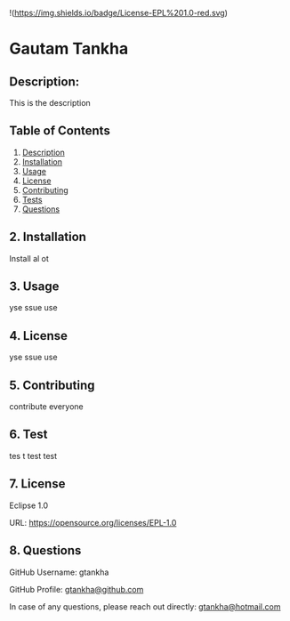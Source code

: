 
  !(https://img.shields.io/badge/License-EPL%201.0-red.svg)

  # Gautam Tankha

  <a name="description"></a>
  ## Description:

  This is the description

  ## Table of Contents

  1. [Description](#description)
  2. [Installation](#installation)
  3. [Usage](#usage)
  4. [License](#license)
  5. [Contributing](#contributing)
  6. [Tests](#tests)
  7. [Questions](#questions)


 
## <a name="installation"></a> 2. Installation

  Install al ot

  <a name="usage"></a> 
  ## 3. Usage

  yse ssue use

  <a name="license"></a> 
  ## 4. License
  
  yse ssue use

  <a name="contributing"></a>
  ## 5. Contributing
    
  contribute everyone

  <a name="tests"></a> 
  ## 6. Test
      
  tes t test test 

  <a name="license"></a> 
  ## 7. License
      
  Eclipse 1.0

  URL: https://opensource.org/licenses/EPL-1.0

  <a name="questions"></a> 
  ## 8. Questions
  
  GitHub Username: gtankha

  GitHub Profile: gtankha@github.com
  
  In case of any questions, please reach out directly: gtankha@hotmail.com

